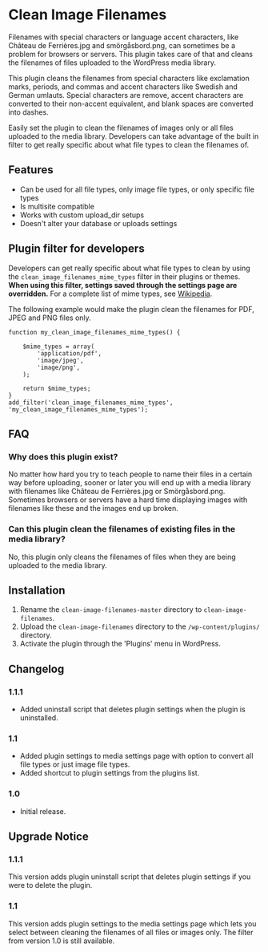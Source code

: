 # Clean Image Filenames

Filenames with special characters or language accent characters, like Château de Ferrières.jpg and smörgåsbord.png, can sometimes be a problem for browsers or servers. This plugin takes care of that and cleans the filenames of files uploaded to the WordPress media library. 

This plugin cleans the filenames from special characters like exclamation marks, periods, and commas and accent characters like Swedish and German umlauts. Special characters are remove, accent characters are converted to their non-accent equivalent, and blank spaces are converted into dashes. 

Easily set the plugin to clean the filenames of images only or all files uploaded to the media library. Developers can take advantage of the built in filter to get really specific about what file types to clean the filenames of.

## Features

* Can be used for all file types, only image file types, or only specific file types
* Is multisite compatible
* Works with custom upload_dir setups
* Doesn't alter your database or uploads settings

## Plugin filter for developers

Developers can get really specific about what file types to clean by using the `clean_image_filenames_mime_types` filter in their plugins or themes. **When using this filter, settings saved through the settings page are overridden.** For a complete list of mime types, see [Wikipedia](http://en.wikipedia.org/wiki/Internet_media_type).

The following example would make the plugin clean the filenames for PDF, JPEG and PNG files only. 

<pre><code>function my_clean_image_filenames_mime_types() {

	$mime_types = array(
		'application/pdf', 
		'image/jpeg', 
		'image/png', 
	);

	return $mime_types;
}
add_filter('clean_image_filenames_mime_types', 'my_clean_image_filenames_mime_types');</code></pre>

## FAQ

### Why does this plugin exist?

No matter how hard you try to teach people to name their files in a certain way before uploading, sooner or later you will end up with a media library with filenames like Château de Ferrières.jpg or Smörgåsbord.png. Sometimes browsers or servers have a hard time displaying images with filenames like these and the images end up broken. 

### Can this plugin clean the filenames of existing files in the media library?

No, this plugin only cleans the filenames of files when they are being uploaded to the media library.

## Installation

1. Rename the `clean-image-filenames-master` directory to `clean-image-filenames`.
2. Upload the `clean-image-filenames` directory to the `/wp-content/plugins/` directory.
3. Activate the plugin through the 'Plugins' menu in WordPress.

## Changelog

### 1.1.1

* Added uninstall script that deletes plugin settings when the plugin is uninstalled.

### 1.1

* Added plugin settings to media settings page with option to convert all file types or just image file types. 
* Added shortcut to plugin settings from the plugins list.

### 1.0

* Initial release.

## Upgrade Notice

### 1.1.1

This version adds plugin uninstall script that deletes plugin settings if you were to delete the plugin.

### 1.1

This version adds plugin settings to the media settings page which lets you select between cleaning the filenames of all files or images only. The filter from version 1.0 is still available.